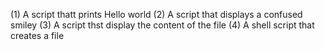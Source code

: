 (1) A script thatt prints Hello world
(2) A script that displays a confused smiley
(3) A script thst display the content of the file
(4) A shell script that creates a file 
